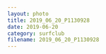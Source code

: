 ```yaml
---
layout: photo
title: 2019_06_20_P1130928
date: 2019-06-20
category: surfclub
filename: 2019_06_20_P1130928
---
```

